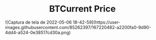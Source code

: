 <h1 align="center"> BTCurrent Price </h1>
<div style="display:flex; justify-content:center; align-items:center;">
![Captura de tela de 2022-05-06 18-42-59](https://user-images.githubusercontent.com/85262397/167220482-a2200fa0-9d90-4dd4-a524-0e38517cd30a.png)
</div>
